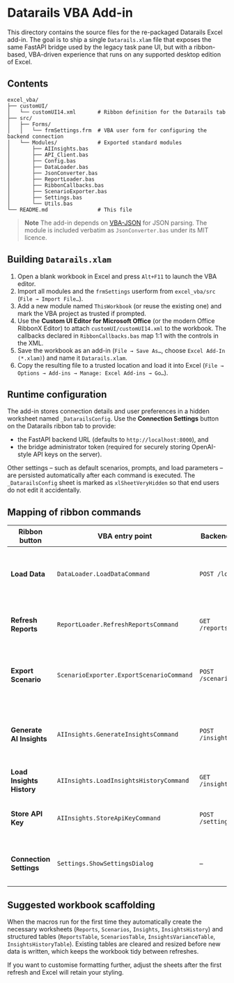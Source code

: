 # Datarails VBA Add-in

This directory contains the source files for the re-packaged Datarails Excel add-in.  The goal is to ship a single `Datarails.xlam` file that exposes the same FastAPI bridge used by the legacy task pane UI, but with a ribbon-based, VBA-driven experience that runs on any supported desktop edition of Excel.

## Contents

```
excel_vba/
├── customUI/
│   └── customUI14.xml       # Ribbon definition for the Datarails tab
├── src/
│   ├── Forms/
│   │   └── frmSettings.frm  # VBA user form for configuring the backend connection
│   └── Modules/             # Exported standard modules
│       ├── AIInsights.bas
│       ├── API_Client.bas
│       ├── Config.bas
│       ├── DataLoader.bas
│       ├── JsonConverter.bas
│       ├── ReportLoader.bas
│       ├── RibbonCallbacks.bas
│       ├── ScenarioExporter.bas
│       ├── Settings.bas
│       └── Utils.bas
└── README.md                # This file
```

> **Note**
> The add-in depends on [VBA-JSON](https://github.com/VBA-tools/VBA-JSON) for JSON parsing.  The module is included verbatim as `JsonConverter.bas` under its MIT licence.

## Building `Datarails.xlam`

1. Open a blank workbook in Excel and press `Alt+F11` to launch the VBA editor.
2. Import all modules and the `frmSettings` userform from `excel_vba/src` (`File → Import File…`).
3. Add a new module named `ThisWorkbook` (or reuse the existing one) and mark the VBA project as trusted if prompted.
4. Use the **Custom UI Editor for Microsoft Office** (or the modern Office RibbonX Editor) to attach `customUI/customUI14.xml` to the workbook.  The callbacks declared in `RibbonCallbacks.bas` map 1:1 with the controls in the XML.
5. Save the workbook as an add-in (`File → Save As…`, choose `Excel Add-In (*.xlam)`) and name it `Datarails.xlam`.
6. Copy the resulting file to a trusted location and load it into Excel (`File → Options → Add-ins → Manage: Excel Add-ins → Go…`).

## Runtime configuration

The add-in stores connection details and user preferences in a hidden worksheet named `_DatarailsConfig`.  Use the **Connection Settings** button on the Datarails ribbon tab to provide:

- the FastAPI backend URL (defaults to `http://localhost:8000`), and
- the bridge administrator token (required for securely storing OpenAI-style API keys on the server).

Other settings – such as default scenarios, prompts, and load parameters – are persisted automatically after each command is executed.  The `_DatarailsConfig` sheet is marked as `xlSheetVeryHidden` so that end users do not edit it accidentally.

## Mapping of ribbon commands

| Ribbon button | VBA entry point | Backend endpoint | Description |
| --- | --- | --- | --- |
| **Load Data** | `DataLoader.LoadDataCommand` | `POST /load-data` | Imports CSV/XLSX files into the database using the FastAPI bridge. |
| **Refresh Reports** | `ReportLoader.RefreshReportsCommand` | `GET /reports/summary` | Builds the departmental summary report on the `Reports` worksheet. |
| **Export Scenario** | `ScenarioExporter.ExportScenarioCommand` | `POST /scenarios/export` | Creates a derived scenario, optionally persisting it to the database. |
| **Generate AI Insights** | `AIInsights.GenerateInsightsCommand` | `POST /insights/variance` | Requests AI-generated commentary and (optionally) writes results to the `Insights` sheet. |
| **Load Insights History** | `AIInsights.LoadInsightsHistoryCommand` | `GET /insights/history` | Fetches saved insight runs into `InsightsHistory`. |
| **Store API Key** | `AIInsights.StoreApiKeyCommand` | `POST /settings/api-key` | Stores or clears the encrypted API key on the bridge (requires admin token). |
| **Connection Settings** | `Settings.ShowSettingsDialog` | – | Presents the `frmSettings` dialog for backend configuration. |

## Suggested workbook scaffolding

When the macros run for the first time they automatically create the necessary worksheets (`Reports`, `Scenarios`, `Insights`, `InsightsHistory`) and structured tables (`ReportsTable`, `ScenariosTable`, `InsightsVarianceTable`, `InsightsHistoryTable`).  Existing tables are cleared and resized before new data is written, which keeps the workbook tidy between refreshes.

If you want to customise formatting further, adjust the sheets after the first refresh and Excel will retain your styling.

